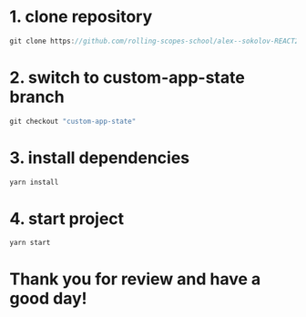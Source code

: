 # 1. clone repository

```javascript
git clone https://github.com/rolling-scopes-school/alex--sokolov-REACT2022Q3.git
```

# 2. switch to custom-app-state branch

```javascript
git checkout "custom-app-state"
```

# 3. install dependencies

```javascript
yarn install
```

# 4. start project

```javascript
yarn start
```

# Thank you for review and have a good day!
